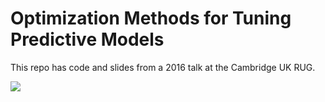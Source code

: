# Optimization Methods for Tuning Predictive Models

This repo has code and slides from a 2016 talk at the Cambridge UK RUG. 

![](svm_opt.gif)
